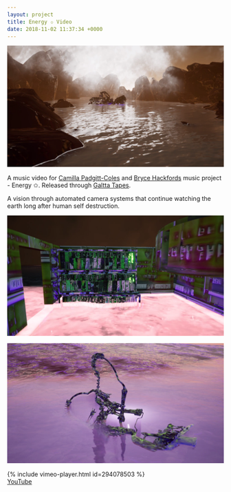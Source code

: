 ```yaml
---
layout: project
title: Energy ✩ Video
date: 2018-11-02 11:37:34 +0000
---
```


![](/assets/energy/1.PNG)

A music video for [Camilla Padgitt-Coles](http://www.ivymeadows.net/) and [Bryce Hackfords](http://brycehackford.com/) music project - Energy ✩. Released through [Galtta Tapes](https://galttamedia.bandcamp.com).


A vision through automated camera systems that continue watching the earth long after human self destruction.

![](/assets/energy/2.PNG)

![](/assets/energy/3.PNG )

{% include vimeo-player.html id=294078503 %}
<br>
[YouTube ](https://www.youtube.com/watch?v=U3t87fh_sGM)
